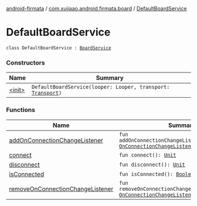 [android-firmata](../../index.md) / [com.xujiaao.android.firmata.board](../index.md) / [DefaultBoardService](./index.md)

# DefaultBoardService

`class DefaultBoardService : `[`BoardService`](../-board-service/index.md)

### Constructors

| Name | Summary |
|---|---|
| [&lt;init&gt;](-init-.md) | `DefaultBoardService(looper: Looper, transport: `[`Transport`](../../com.xujiaao.android.firmata.transport/-transport/index.md)`)` |

### Functions

| Name | Summary |
|---|---|
| [addOnConnectionChangeListener](add-on-connection-change-listener.md) | `fun addOnConnectionChangeListener(listener: `[`OnConnectionChangeListener`](../-board-service/-on-connection-change-listener/index.md)`): `[`Unit`](https://kotlinlang.org/api/latest/jvm/stdlib/kotlin/-unit/index.html) |
| [connect](connect.md) | `fun connect(): `[`Unit`](https://kotlinlang.org/api/latest/jvm/stdlib/kotlin/-unit/index.html) |
| [disconnect](disconnect.md) | `fun disconnect(): `[`Unit`](https://kotlinlang.org/api/latest/jvm/stdlib/kotlin/-unit/index.html) |
| [isConnected](is-connected.md) | `fun isConnected(): `[`Boolean`](https://kotlinlang.org/api/latest/jvm/stdlib/kotlin/-boolean/index.html) |
| [removeOnConnectionChangeListener](remove-on-connection-change-listener.md) | `fun removeOnConnectionChangeListener(listener: `[`OnConnectionChangeListener`](../-board-service/-on-connection-change-listener/index.md)`): `[`Unit`](https://kotlinlang.org/api/latest/jvm/stdlib/kotlin/-unit/index.html) |
